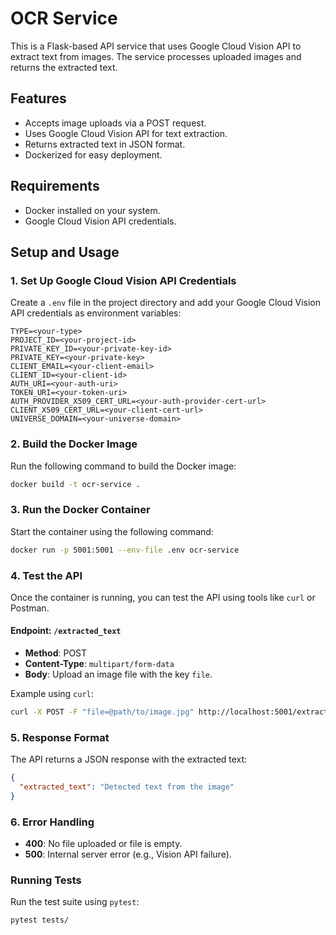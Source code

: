 # OCR Service

This is a Flask-based API service that uses Google Cloud Vision API to extract text from images. The service processes uploaded images and returns the extracted text.

## Features

- Accepts image uploads via a POST request.
- Uses Google Cloud Vision API for text extraction.
- Returns extracted text in JSON format.
- Dockerized for easy deployment.

## Requirements

- Docker installed on your system.
- Google Cloud Vision API credentials.

## Setup and Usage

### 1. Set Up Google Cloud Vision API Credentials

Create a `.env` file in the project directory and add your Google Cloud Vision API credentials as environment variables:

```env
TYPE=<your-type>
PROJECT_ID=<your-project-id>
PRIVATE_KEY_ID=<your-private-key-id>
PRIVATE_KEY=<your-private-key>
CLIENT_EMAIL=<your-client-email>
CLIENT_ID=<your-client-id>
AUTH_URI=<your-auth-uri>
TOKEN_URI=<your-token-uri>
AUTH_PROVIDER_X509_CERT_URL=<your-auth-provider-cert-url>
CLIENT_X509_CERT_URL=<your-client-cert-url>
UNIVERSE_DOMAIN=<your-universe-domain>
```

### 2. Build the Docker Image

Run the following command to build the Docker image:

```bash
docker build -t ocr-service .
```

### 3. Run the Docker Container

Start the container using the following command:

```bash
docker run -p 5001:5001 --env-file .env ocr-service
```

### 4. Test the API

Once the container is running, you can test the API using tools like `curl` or Postman.

#### Endpoint: `/extracted_text`

- **Method**: POST
- **Content-Type**: `multipart/form-data`
- **Body**: Upload an image file with the key `file`.

Example using `curl`:

```bash
curl -X POST -F "file=@path/to/image.jpg" http://localhost:5001/extracted_text
```

### 5. Response Format

The API returns a JSON response with the extracted text:

```json
{
  "extracted_text": "Detected text from the image"
}
```

### 6. Error Handling

- **400**: No file uploaded or file is empty.
- **500**: Internal server error (e.g., Vision API failure).

### Running Tests

Run the test suite using `pytest`:

```bash
pytest tests/
```
